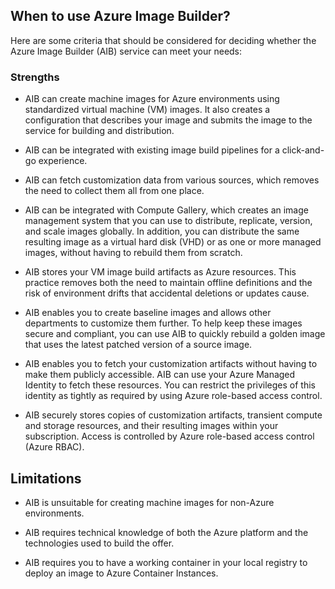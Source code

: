 ## When to use Azure Image Builder?

Here are some criteria that should be considered for deciding whether the Azure Image Builder (AIB) service can meet your needs:

### Strengths

- AIB can create machine images for Azure environments using standardized virtual machine (VM) images. It also creates a configuration that describes your image and submits the image to the service for building and distribution.

- AIB can be integrated with existing image build pipelines for a click-and-go experience.

- AIB can fetch customization data from various sources, which removes the need to collect them all from one place.

- AIB can be integrated with Compute Gallery, which creates an image management system that you can use to distribute, replicate, version, and scale images globally. In addition, you can distribute the same resulting image as a virtual hard disk (VHD) or as one or more managed images, without having to rebuild them from scratch.

- AIB stores your VM image build artifacts as Azure resources. This practice removes both the need to maintain offline definitions and the risk of environment drifts that accidental deletions or updates cause.

- AIB enables you to create baseline images and allows other departments to customize them further. To help keep these images secure and compliant, you can use AIB to quickly rebuild a golden image that uses the latest patched version of a source image.

- AIB enables you to fetch your customization artifacts without having to make them publicly accessible. AIB can use your Azure Managed Identity to fetch these resources. You can restrict the privileges of this identity as tightly as required by using Azure role-based access control.

- AIB securely stores copies of customization artifacts, transient compute and storage resources, and their resulting images within your subscription. Access is controlled by Azure role-based access control (Azure RBAC).


## Limitations

- AIB is unsuitable for creating machine images for non-Azure environments.

- AIB requires technical knowledge of both the Azure platform and the technologies used to build the offer.

- AIB requires you to have a working container in your local registry to deploy an image to Azure Container Instances.